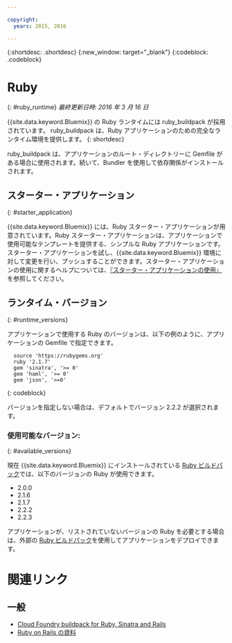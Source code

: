 ```yaml
---

copyright:
  years: 2015, 2016

---
```


{:shortdesc: .shortdesc}
{:new_window: target="_blank"}
{:codeblock: .codeblock}

# Ruby
{: #ruby_runtime}
*最終更新日時: 2016 年 3 月 16 日*

{{site.data.keyword.Bluemix}} の Ruby ランタイムには ruby_buildpack が採用されています。
ruby_buildpack は、Ruby アプリケーションのための完全なランタイム環境を提供します。
{: shortdesc}

ruby_buildpack は、アプリケーションのルート・ディレクトリーに Gemfile がある場合に使用されます。続いて、Bundler を使用して依存関係がインストールされます。

## スターター・アプリケーション
{: #starter_application}

{{site.data.keyword.Bluemix}} には、Ruby スターター・アプリケーションが用意されています。Ruby スターター・アプリケーションは、アプリケーションで使用可能なテンプレートを提供する、シンプルな Ruby アプリケーションです。スターター・アプリケーションを試し、{{site.data.keyword.Bluemix}} 環境に対して変更を行い、プッシュすることができます。スターター・アプリケーションの使用に関するヘルプについては、[『スターター・アプリケーションの使用』](../../cfapps/starter_app_usage.html)を参照してください。

## ランタイム・バージョン
{: #runtime_versions}

アプリケーションで使用する Ruby のバージョンは、以下の例のように、アプリケーションの Gemfile で指定できます。


```
  source 'https://rubygems.org'
  ruby '2.1.7'
  gem 'sinatra', '>= 0'
  gem 'haml', '>= 0'
  gem 'json', '>=0'
```
{: codeblock}

バージョンを指定しない場合は、デフォルトでバージョン 2.2.2 が選択されます。

### 使用可能なバージョン:
{: #available_versions}

現在 {{site.data.keyword.Bluemix}} にインストールされている [Ruby ビルドパック](https://github.com/cloudfoundry/ruby-buildpack/releases/tag/v1.6.7?cm_mc_uid=02162397679414470795470&cm_mc_sid_50200000=1447951462)では、以下のバージョンの Ruby が使用できます。

* 2.0.0
* 2.1.6
* 2.1.7
* 2.2.2
* 2.2.3

アプリケーションが、リストされていないバージョンの Ruby を必要とする場合は、外部の [Ruby ビルドパック](https://github.com/cloudfoundry/ruby-buildpack)を使用してアプリケーションをデプロイできます。

# 関連リンク
## 一般
* [Cloud Foundry buildpack for Ruby, Sinatra and Rails](https://github.com/cloudfoundry/cf-buildpack-ruby)
* [Ruby on Rails の資料](http://rubyonrails.org/documentation/)
